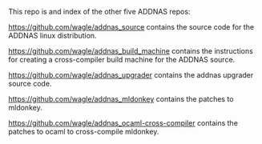 This repo is and index of the other five ADDNAS repos:

https://github.com/wagle/addnas_source contains the source code for the ADDNAS linux distribution.

https://github.com/wagle/addnas_build_machine contains the instructions for creating a cross-compiler build machine for the ADDNAS source.

https://github.com/wagle/addnas_upgrader contains the addnas upgrader source code.

https://github.com/wagle/addnas_mldonkey contains the patches to mldonkey.

https://github.com/wagle/addnas_ocaml-cross-compiler contains the patches to ocaml to cross-compile mldonkey.
